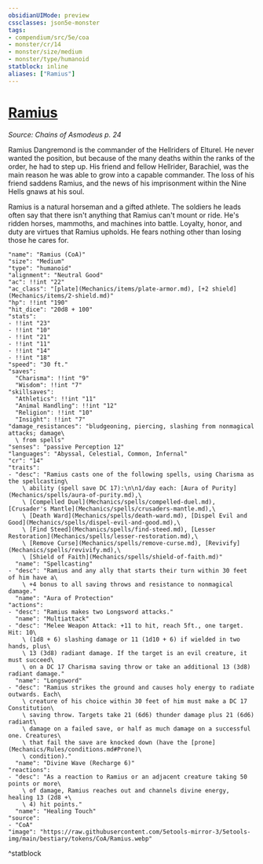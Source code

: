 ```yaml
---
obsidianUIMode: preview
cssclasses: json5e-monster
tags:
- compendium/src/5e/coa
- monster/cr/14
- monster/size/medium
- monster/type/humanoid
statblock: inline
aliases: ["Ramius"]
---
```

# [Ramius](Mechanics\bestiary\npc/ramius-coa.md)
*Source: Chains of Asmodeus p. 24*  

Ramius Dangremond is the commander of the Hellriders of Elturel. He never wanted the position, but because of the many deaths within the ranks of the order, he had to step up. His friend and fellow Hellrider, Barachiel, was the main reason he was able to grow into a capable commander. The loss of his friend saddens Ramius, and the news of his imprisonment within the Nine Hells gnaws at his soul.

Ramius is a natural horseman and a gifted athlete. The soldiers he leads often say that there isn't anything that Ramius can't mount or ride. He's ridden horses, mammoths, and machines into battle. Loyalty, honor, and duty are virtues that Ramius upholds. He fears nothing other than losing those he cares for.

```statblock
"name": "Ramius (CoA)"
"size": "Medium"
"type": "humanoid"
"alignment": "Neutral Good"
"ac": !!int "22"
"ac_class": "[plate](Mechanics/items/plate-armor.md), [+2 shield](Mechanics/items/2-shield.md)"
"hp": !!int "190"
"hit_dice": "20d8 + 100"
"stats":
- !!int "23"
- !!int "10"
- !!int "21"
- !!int "11"
- !!int "14"
- !!int "18"
"speed": "30 ft."
"saves":
  "Charisma": !!int "9"
  "Wisdom": !!int "7"
"skillsaves":
  "Athletics": !!int "11"
  "Animal Handling": !!int "12"
  "Religion": !!int "10"
  "Insight": !!int "7"
"damage_resistances": "bludgeoning, piercing, slashing from nonmagical attacks; damage\
  \ from spells"
"senses": "passive Perception 12"
"languages": "Abyssal, Celestial, Common, Infernal"
"cr": "14"
"traits":
- "desc": "Ramius casts one of the following spells, using Charisma as the spellcasting\
    \ ability (spell save DC 17):\n\n1/day each: [Aura of Purity](Mechanics/spells/aura-of-purity.md),\
    \ [Compelled Duel](Mechanics/spells/compelled-duel.md), [Crusader's Mantle](Mechanics/spells/crusaders-mantle.md),\
    \ [Death Ward](Mechanics/spells/death-ward.md), [Dispel Evil and Good](Mechanics/spells/dispel-evil-and-good.md),\
    \ [Find Steed](Mechanics/spells/find-steed.md), [Lesser Restoration](Mechanics/spells/lesser-restoration.md),\
    \ [Remove Curse](Mechanics/spells/remove-curse.md), [Revivify](Mechanics/spells/revivify.md),\
    \ [Shield of Faith](Mechanics/spells/shield-of-faith.md)"
  "name": "Spellcasting"
- "desc": "Ramius and any ally that starts their turn within 30 feet of him have a\
    \ +4 bonus to all saving throws and resistance to nonmagical damage."
  "name": "Aura of Protection"
"actions":
- "desc": "Ramius makes two Longsword attacks."
  "name": "Multiattack"
- "desc": "Melee Weapon Attack: +11 to hit, reach 5ft., one target. Hit: 10\
    \ (1d8 + 6) slashing damage or 11 (1d10 + 6) if wielded in two hands, plus\
    \ 13 (3d8) radiant damage. If the target is an evil creature, it must succeed\
    \ on a DC 17 Charisma saving throw or take an additional 13 (3d8) radiant damage."
  "name": "Longsword"
- "desc": "Ramius strikes the ground and causes holy energy to radiate outwards. Each\
    \ creature of his choice within 30 feet of him must make a DC 17 Constitution\
    \ saving throw. Targets take 21 (6d6) thunder damage plus 21 (6d6) radiant\
    \ damage on a failed save, or half as much damage on a successful one. Creatures\
    \ that fail the save are knocked down (have the [prone](Mechanics/Rules/conditions.md#Prone)\
    \ condition)."
  "name": "Divine Wave (Recharge 6)"
"reactions":
- "desc": "As a reaction to Ramius or an adjacent creature taking 50 points or more\
    \ of damage, Ramius reaches out and channels divine energy, healing 13 (2d8 +\
    \ 4) hit points."
  "name": "Healing Touch"
"source":
- "CoA"
"image": "https://raw.githubusercontent.com/5etools-mirror-3/5etools-img/main/bestiary/tokens/CoA/Ramius.webp"
```
^statblock